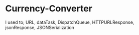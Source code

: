 # Currency-Converter
I used to; URL, dataTask, DispatchQueue, HTTPURLResponse, jsonResponse, JSONSerialization
